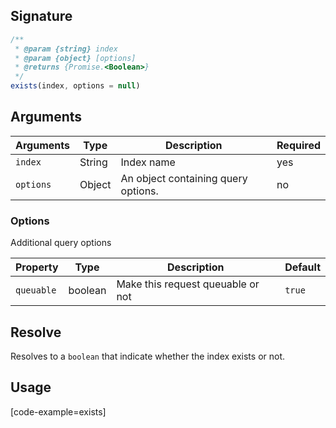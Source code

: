 ## Signature

``` javascript
/**
 * @param {string} index
 * @param {object} [options]
 * @returns {Promise.<Boolean>}
 */
exists(index, options = null)
```

## Arguments

| Arguments     | Type        | Description              | Required 
|---------------|-------------|--------------------------|-----------
| ``index``     | String      | Index name               | yes
| ``options``   | Object      | An object containing query options. | no

### __Options__

Additional query options

| Property | Type    | Description                       | Default |
| -------- | ------- | --------------------------------- | ------- |
| `queuable` | boolean | Make this request queuable or not | `true`    |

## Resolve

Resolves to a `boolean` that indicate whether the index exists or not.

## Usage

[code-example=exists]